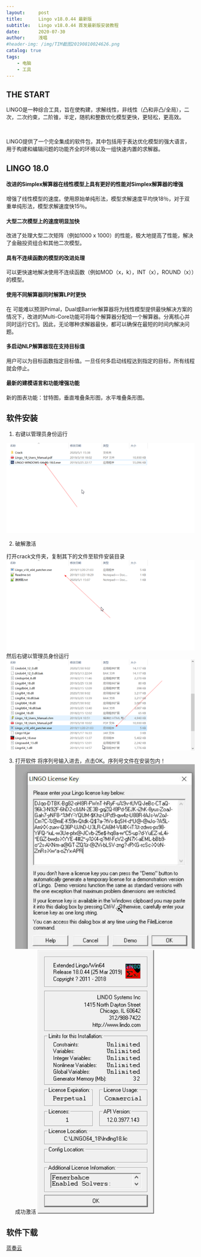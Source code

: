 ```yaml
---
layout:     post
title:      Lingo v18.0.44 最新版
subtitle:   Lingo v18.0.44 首发最新版安装教程
date:       2020-07-30
author:     浅唱
#header-img: /img/TIM截图20190810024626.png
catalog: true
tags:
    - 电脑
    - 工具
---
```



## THE START

LINGO是一种综合工具，旨在使构建，求解线性，非线性（凸和非凸/全局），二次，二次约束，二阶锥，半定，随机和整数优化模型更快，更轻松，更高效。   

​

LINGO提供了一个完全集成的软件包，其中包括用于表达优化模型的强大语言，用于构建和编辑问题的功能齐全的环境以及一组快速内置的求解器。      
   
## LINGO 18.0

#### 改进的Simplex解算器在线性模型上具有更好的性能对Simplex解算器的增强

增强了线性模型的速度。使用原始单纯形法，模型求解速度平均快18％，对于双重单纯形法，模型求解速度快15％。

#### 大型二次模型上的速度明显加快

改进了处理大型二次矩阵（例如1000 x 1000）的性能，极大地提高了性能，解决了金融投资组合和其他二次模型。

#### 具有不连续函数的模型的改进处理

可以更快速地解决使用不连续函数（例如MOD（x，k），INT（x），ROUND（x））的模型。

#### 使用不同解算器同时解算LP时更快

在 可能难以预测Primal，Dual或Barrier解算器将为线性模型提供最快解决方案的情况下，改进的Multi-Core功能可将每个解算器分配给一个解算器。分离核心并同时运行它们。因此，无论哪种求解器最快，都可以确保在最短的时间内解决问题。

#### 多启动NLP解算器现在支持目标值

用户可以为目标函数指定目标值。一旦任何多启动线程达到指定的目标，所有线程就会停止。

#### 最新的建模语言和功能增强功能

新的图表功能：甘特图，垂直堆叠条形图，水平堆叠条形图。

      
## 软件安装

1. 右键以管理员身份运行

![QQ拼音截图20200730144034.png](/img/QQ拼音截图20200730144034.png)

2. 破解激活

打开crack文件夹，复制其下的文件至软件安装目录
![QQ拼音截图20200730144301.png](/img/QQ拼音截图20200730144301.png)
然后右键以管理员身份运行
![QQ拼音截图20200730144435.png](/img/QQ拼音截图20200730144435.png)

3. 打开软件
将序列号输入进去，点击OK。序列号文件在安装包内！
![QQ拼音截图20200730144518.png](/img/QQ拼音截图20200730144518.png)
成功激活
![QQ拼音截图20200730144610.png](/img/QQ拼音截图20200730144610.png)

## 软件下载
[蓝奏云](https://wwa.lanzous.com/i3mrTf4nwrg)